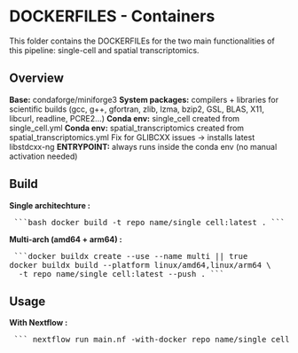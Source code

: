 # DOCKERFILES - Containers

This folder contains the DOCKERFILEs for the two main functionalities of this pipeline: single-cell and spatial transcriptomics.

## Overview
**Base:**  condaforge/miniforge3
**System packages:** compilers + libraries for scientific builds (gcc, g++, gfortran, zlib, lzma, bzip2, GSL, BLAS, X11, libcurl, readline, PCRE2…)
**Conda env:** single_cell created from single_cell.yml
**Conda env:** spatial_transcriptomics created from spatial_transcriptomics.yml
Fix for GLIBCXX issues → installs latest libstdcxx-ng
**ENTRYPOINT:** always runs inside the conda env (no manual activation needed)

## Build
**Single architechture :**

<pre> ```bash docker build -t repo_name/single_cell:latest . ``` </pre>

**Multi-arch (amd64 + arm64) :**
<pre> ```docker buildx create --use --name multi || true
docker buildx build --platform linux/amd64,linux/arm64 \
  -t repo_name/single_cell:latest --push . ``` </pre>

## Usage

**With Nextflow :**
<pre> ``` nextflow run main.nf -with-docker repo_name/single_cell:latest ``` </pre>